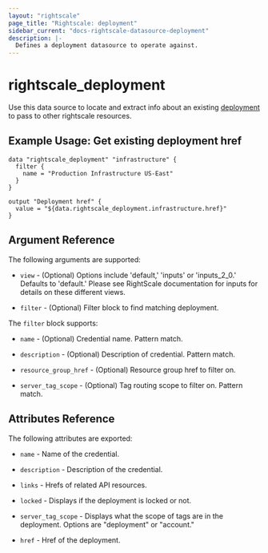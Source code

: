 ```yaml
---
layout: "rightscale"
page_title: "Rightscale: deployment"
sidebar_current: "docs-rightscale-datasource-deployment"
description: |-
  Defines a deployment datasource to operate against. 
---
```


# rightscale_deployment

Use this data source to locate and extract info about an existing [deployment](http://docs.rightscale.com/cm/dashboard/manage/deployments/index.html) to pass to other rightscale resources.

## Example Usage: Get existing deployment href

```hcl
data "rightscale_deployment" "infrastructure" {
  filter {
    name = "Production Infrastructure US-East"
  }
}

output "Deployment href" {
  value = "${data.rightscale_deployment.infrastructure.href}"
}
```

## Argument Reference

The following arguments are supported:

* `view` - (Optional) Options include 'default,' 'inputs' or 'inputs_2_0.'  Defaults to 'default.'  Please see RightScale documentation for inputs for details on these different views. 

* `filter` - (Optional) Filter block to find matching deployment.

The `filter` block supports:

* `name` - (Optional) Credential name.  Pattern match. 

* `description` - (Optional) Description of credential.  Pattern match.

* `resource_group_href` - (Optional) Resource group href to filter on.

* `server_tag_scope` - (Optional) Tag routing scope to filter on.  Pattern match.

## Attributes Reference

The following attributes are exported:

* `name` - Name of the credential.

* `description` - Description of the credential.

* `links` - Hrefs of related API resources.

* `locked` - Displays if the deployment is locked or not.

* `server_tag_scope` - Displays what the scope of tags are in the deployment. Options are "deployment" or "account."

* `href` - Href of the deployment.